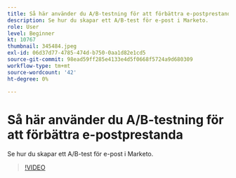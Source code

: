 ```yaml
---
title: Så här använder du A/B-testning för att förbättra e-postprestanda
description: Se hur du skapar ett A/B-test för e-post i Marketo.
role: User
level: Beginner
kt: 10767
thumbnail: 345484.jpeg
exl-id: 06d37d77-4785-474d-b750-0aa1d82e1cd5
source-git-commit: 98ead59ff285e4133e4d5f0668f5724a9d680309
workflow-type: tm+mt
source-wordcount: '42'
ht-degree: 0%

---
```


# Så här använder du A/B-testning för att förbättra e-postprestanda

Se hur du skapar ett A/B-test för e-post i Marketo.

>[!VIDEO](https://video.tv.adobe.com/v/345484/?quality=12&learn=on)
